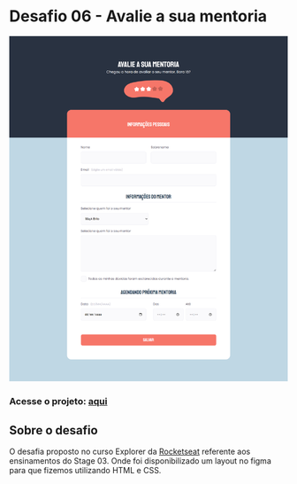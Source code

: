 # Desafio 06 - Avalie a sua mentoria
<img src="./images/screenshot.png"/>

### Acesse o projeto: [aqui](https://jonasncsantos.github.io/Desafio-05-Agende-sua-mentoria/)

## Sobre o desafio
O desafia proposto no curso Explorer da [Rocketseat](https://www.rocketseat.com.br/) referente aos ensinamentos do Stage 03. Onde foi disponibilizado um layout no figma para que fizemos utilizando HTML e CSS.